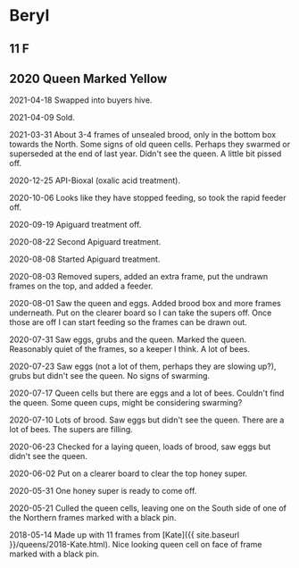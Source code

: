 # Beryl
## 11 F
## 2020 Queen Marked Yellow

2021-04-18 Swapped into buyers hive.

2021-04-09 Sold.

2021-03-31 About 3-4 frames of unsealed brood, only in the bottom box towards the North.  Some signs of old queen cells.  Perhaps they swarmed or superseded at the end of last year.  Didn't see the queen.  A little bit pissed off.

2020-12-25 API-Bioxal (oxalic acid treatment).

2020-10-06 Looks like they have stopped feeding, so took the rapid feeder off.

2020-09-19 Apiguard treatment off.

2020-08-22 Second Apiguard treatment.

2020-08-08 Started Apiguard treatment.

2020-08-03 Removed supers, added an extra frame, put the undrawn frames on the top, and added a feeder.

2020-08-01 Saw the queen and eggs.  Added brood box and more frames underneath.  Put on the clearer board so I can take the supers off.  Once those are off I can start feeding so the frames can be drawn out.

2020-07-31 Saw eggs, grubs and the queen.  Marked the queen.  Reasonably quiet of the frames, so a keeper I think.  A lot of bees.

2020-07-23 Saw eggs (not a lot of them, perhaps they are slowing up?), grubs but didn't see the queen.  No signs of swarming.

2020-07-17 Queen cells but there are eggs and a lot of bees.  Couldn't find the queen.  Some queen cups, might be considering swarming?

2020-07-10 Lots of brood.  Saw eggs but didn't see the queen.  There are a lot of bees.  The supers are filling.

2020-06-23 Checked for a laying queen, loads of brood, saw eggs but didn't see the queen.

2020-06-02 Put on a clearer board to clear the top honey super.

2020-05-31 One honey super is ready to come off.

2020-05-21 Culled the queen cells, leaving one on the South side of one of the Northern frames marked with a black pin.

2018-05-14 Made up with 11 frames from [Kate]({{ site.baseurl }}/queens/2018-Kate.html).  Nice looking queen cell on face of frame marked with a black pin.

